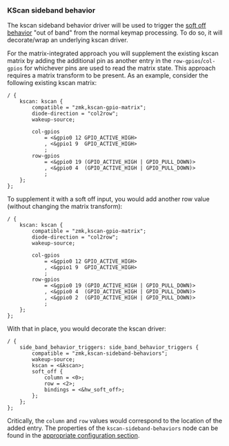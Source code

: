 ### KScan sideband behavior

The kscan sideband behavior driver will be used to trigger the [soft off behavior](../../keymaps/behaviors/soft-off.md) "out of band" from the normal keymap processing. To do so, it will decorate/wrap an underlying kscan driver.

For the matrix-integrated approach you will supplement the existing kscan matrix by adding the additional pin as another entry in
the `row-gpios`/`col-gpios` for whichever pins are used to read the matrix state. This approach requires a matrix transform to be present. As an example, consider the following existing kscan matrix:

```dts
/ {
    kscan: kscan {
        compatible = "zmk,kscan-gpio-matrix";
        diode-direction = "col2row";
        wakeup-source;

        col-gpios
            = <&gpio0 12 GPIO_ACTIVE_HIGH>
            , <&gpio1 9  GPIO_ACTIVE_HIGH>
            ;
        row-gpios
            = <&gpio0 19 (GPIO_ACTIVE_HIGH | GPIO_PULL_DOWN)>
            , <&gpio0 4  (GPIO_ACTIVE_HIGH | GPIO_PULL_DOWN)>
            ;
    };
};
```

To supplement it with a soft off input, you would add another row value (without changing the matrix transform):

```dts
/ {
    kscan: kscan {
        compatible = "zmk,kscan-gpio-matrix";
        diode-direction = "col2row";
        wakeup-source;

        col-gpios
            = <&gpio0 12 GPIO_ACTIVE_HIGH>
            , <&gpio1 9  GPIO_ACTIVE_HIGH>
            ;
        row-gpios
            = <&gpio0 19 (GPIO_ACTIVE_HIGH | GPIO_PULL_DOWN)>
            , <&gpio0 4  (GPIO_ACTIVE_HIGH | GPIO_PULL_DOWN)>
            , <&gpio0 2  (GPIO_ACTIVE_HIGH | GPIO_PULL_DOWN)>
            ;
    };
};
```

With that in place, you would decorate the kscan driver:

```dts
/ {
    side_band_behavior_triggers: side_band_behavior_triggers {
        compatible = "zmk,kscan-sideband-behaviors";
        wakeup-source;
        kscan = <&kscan>;
        soft_off {
            column = <0>;
            row = <2>;
            bindings = <&hw_soft_off>;
        };
    };
};
```

Critically, the `column` and `row` values would correspond to the location of the added entry. The properties of the `kscan-sideband-behaviors` node can be found in the [appropriate configuration section](../../config/kscan.md#kscan-sideband-behavior-driver).
